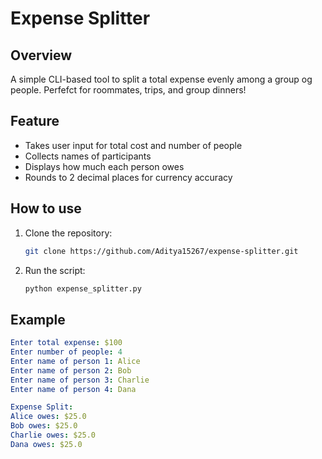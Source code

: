 # Expense Splitter

## Overview

A simple CLI-based tool to split a total expense evenly among a group og people. Perfefct for roommates, trips, and group dinners!

## Feature

- Takes user input for total cost and number of people
- Collects names of participants
- Displays how much each person owes
- Rounds to 2 decimal places for currency accuracy

## How to use

1. Clone the repository:
    ```sh
    git clone https://github.com/Aditya15267/expense-splitter.git
2. Run the script:
    ```sh
    python expense_splitter.py
    ```

## Example
```yaml
Enter total expense: $100
Enter number of people: 4
Enter name of person 1: Alice
Enter name of person 2: Bob
Enter name of person 3: Charlie
Enter name of person 4: Dana

Expense Split:
Alice owes: $25.0
Bob owes: $25.0
Charlie owes: $25.0
Dana owes: $25.0
```